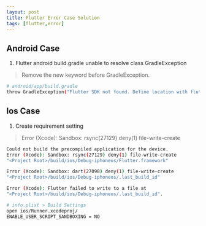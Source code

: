 ```yaml
---
layout: post
title: Flutter Error Case Solution
tags: [flutter,error]
---
```


## Android Case

1. Flutter android build.gradle unable to resolve class GradleException

> Remove the new keyword before GradleException.


```sh
# android/app/build.gradle
throw GradleException("Flutter SDK not found. Define location with flutter.sdk in the local.properties file.")
```

## Ios Case

1. Create requirement setting

> Error (Xcode): Sandbox: rsync(27129) deny(1) file-write-create

```sh
Could not build the precompiled application for the device.
Error (Xcode): Sandbox: rsync(27129) deny(1) file-write-create
"<Project Root>/build/ios/Debug-iphoneos/Flutter.framework"

Error (Xcode): Sandbox: dart(27098) deny(1) file-write-create
"<Project Root>/build/ios/Debug-iphoneos/.last_build_id"

Error (Xcode): Flutter failed to write to a file at
"<Project Root>/build/ios/Debug-iphoneos/.last_build_id".

# info.plist > Build Settings
open ios/Runner.xcodeproj/
ENABLE_USER_SCRIPT_SANDBOXING = NO
```